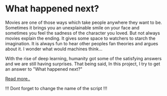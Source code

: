 # What happened next?

Movies are one of those ways which take people anywhere they want to be. Sometimes it brings you an unexplainable smile on your face and sometimes you feel the sadness of the character you loved.  But not always movies explain the ending. It gives some space to watchers to starch the imagination. It is always fun to hear other peoples fan theories and argues about it. I wonder what would machines think...



With the rise of deep learning, humanity got some of the satisfying answers and we are still having surprises. That being said, In this project, I try to get an answer to "What happened next?" 



[Read more..](https://ahmethamzaemra.github.io/2018/07/27/What-happens-next.html)



!!! Dont forget to change the name of the script !!!